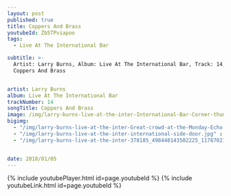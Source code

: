 ```yaml
---
layout: post
published: true
title: Coppers And Brass
youtubeId: Zb5TPviapoo
tags:
  - Live At The International Bar

subtitle: >-
  Artist: Larry Burns, Album: Live At The International Bar, Track: 14, Title:
  Coppers And Brass


artist: Larry Burns
album: Live At The International Bar
trackNumber: 14
songTitle: Coppers And Brass
image: /img/larry-burns-live-at-the-inter-International-Bar-Corner-thum.jpg
bigimg:
  - "/img/larry-burns-live-at-the-inter-Great-crowd-at-the-Monday-Echo.jpg" : "The International Bar https://www.facebook.com/internationalbardublin/"
  - "/img/larry-burns-live-at-the-inter-international-side-door.jpg" : "The International Bar https://www.facebook.com/internationalbardublin/"
  - "/img/larry-burns-live-at-the-inter-378185_498448143502225_1178702186_n.jpg" : "The International Bar https://www.facebook.com/internationalbardublin/"


date: 2018/01/05
---
```

{% include youtubePlayer.html id=page.youtubeId %}
{% include youtubeLink.html id=page.youtubeId %}

